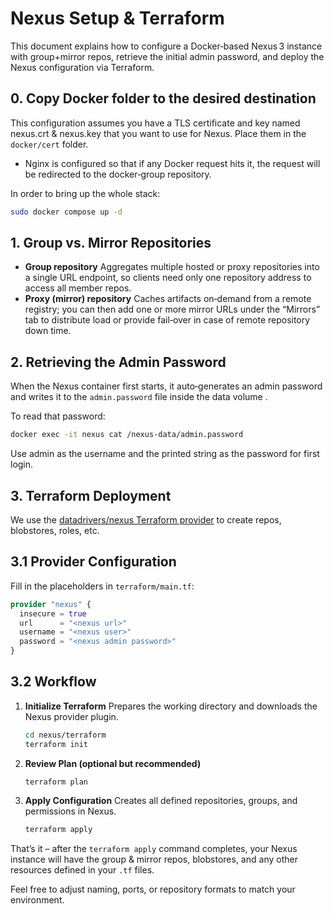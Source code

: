 # Nexus Setup & Terraform

This document explains how to configure a Docker‑based Nexus 3 instance with group+mirror repos, retrieve the initial admin password, and deploy the Nexus configuration via Terraform.

## 0. Copy Docker folder to the desired destination

This configuration assumes you have a TLS certificate and key named nexus.crt & nexus.key that you want to use for Nexus. Place them in the `docker/cert` folder.

* Nginx is configured so that if any Docker request hits it, the request will be redirected to the docker‑group repository.

In order to bring up the whole stack:

```bash
sudo docker compose up -d
```

## 1. Group vs. Mirror Repositories

- **Group repository**
  Aggregates multiple hosted or proxy repositories into a single URL endpoint, so clients need only one repository address to access all member repos.
- **Proxy (mirror) repository**
  Caches artifacts on‑demand from a remote registry; you can then add one or more mirror URLs under the “Mirrors” tab to distribute load or provide fail‑over in case of remote repository down time.

## 2. Retrieving the Admin Password

When the Nexus container first starts, it auto‑generates an admin password and writes it to the `admin.password` file inside the data volume .

To read that password:

```bash
docker exec -it nexus cat /nexus-data/admin.password
```

Use admin as the username and the printed string as the password for first login.

## 3. Terraform Deployment

We use the [datadrivers/nexus Terraform provider](https://registry.terraform.io/providers/datadrivers/nexus/latest/docs) to create repos, blobstores, roles, etc.

## 3.1 Provider Configuration

Fill in the placeholders in `terraform/main.tf`:

```terraform
provider "nexus" {
  insecure = true
  url      = "<nexus url>"
  username = "<nexus user>"
  password = "<nexus admin password>"
}
```

## 3.2 Workflow

1.  **Initialize Terraform**
    Prepares the working directory and downloads the Nexus provider plugin.

    ```bash
    cd nexus/terraform
    terraform init
    ```

2.  **Review Plan (optional but recommended)**

    ```bash
    terraform plan
    ```

3.  **Apply Configuration**
    Creates all defined repositories, groups, and permissions in Nexus.

    ```bash
    terraform apply
    ```

That’s it – after the `terraform apply` command completes, your Nexus instance will have the group & mirror repos, blobstores, and any other resources defined in your `.tf` files.

Feel free to adjust naming, ports, or repository formats to match your environment.